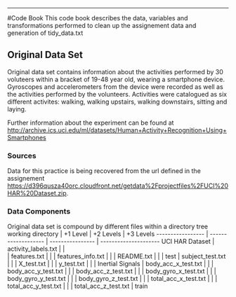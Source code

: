 ***
#Code Book
This code book describes the data, variables and transformations performed to clean up the assignement data and generation of tidy_data.txt

## Original Data Set
Original data set contains information about the activities performed by 30 voluteers within a bracket of 19-48 year old, wearing a smartphone device. Gyroscopes and accelerometers from the device were recorded as well as the activities performed by the volunteers. Activities were catalogued as six different activites: walking, walking upstairs, walking downstairs, sitting and laying.

Further information about the experiment can be found at http://archive.ics.uci.edu/ml/datasets/Human+Activity+Recognition+Using+Smartphones

### Sources
Data for this practice is being recovered from the url defined in the assignement https://d396qusza40orc.cloudfront.net/getdata%2Fprojectfiles%2FUCI%20HAR%20Dataset.zip. 

### Data Components
Original data set is compound by different files within a directory tree
working directory | +1 Level            | +2 Levels        | +3 Levels
----------------- | ------------------- | ---------------- | ---------------------
UCI HAR Dataset   | activity_labels.txt |                  |  
                  | features.txt        |                  |
                  | features_info.txt   |                  |
                  | README.txt          |                  |
                  | test                | subject_test.txt |
                  |                     | X_test.txt       |
                  |                     | y_test.txt       |
                  |                     | Inertial Signals | body_acc_x_test.txt
                  |                     |                  | body_acc_y_test.txt
                  |                     |                  | body_acc_z_test.txt
                  |                     |                  | body_gyro_x_test.txt
                  |                     |                  | body_gyro_y_test.txt
                  |                     |                  | body_gyro_z_test.txt
                  |                     |                  | total_acc_x_test.txt
                  |                     |                  | total_acc_y_test.txt
                  |                     |                  | total_acc_z_test.txt
                  | train

